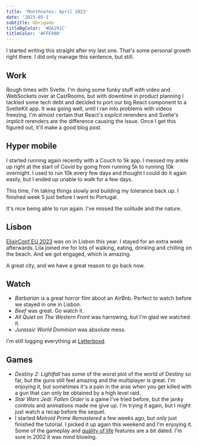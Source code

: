 ```yaml
---
title: 'Monthnotes: April 2023'
date: '2023-05-1'
subtitle: Obrigado
titleBgColor: '#DA291C'
titleColor: '#FFE900'
---
```


I started writing this straight after my last one. That's some personal growth right there. I did only manage this sentence, but still.

## Work

Rough times with Svelte. I'm doing some funky stuff with video and WebSockets over at CastRooms, but with downtime in product planning I tackled some tech debt and decided to port our big React component to a SvelteKit app. It was going well, until I ran into problems with videos freezing. I'm almost certain that React's _explicit_ rerenders and Svelte's _implicit_ rerenders are the difference causing the issue. Once I get this figured out, it'll make a good blog post.

## Hyper mobile

I started running again recently with a Couch to 5k app. I messed my ankle up right at the start of Covid by going from running 5k to running 10k overnight. I used to run 10k every few days and thought I could do it again easily, but I ended up unable to walk for a few days.

This time, I'm taking things slowly and building my tolerance back up. I finished week 5 just before I went to Portugal.

It's nice being able to run again. I've missed the solitude and the nature.

## Lisbon

[ElixirConf EU 2023](/blog/elixirconf-2023) was on in Lisbon this year. I stayed for an extra week afterwards. Lila joined me for lots of walking, eating, drinking and chilling on the beach. And we got engaged, which is amazing.

A great city, and we have a great reason to go back now.

## Watch

- _Barbarian_ is a great horror film about an AirBnb. Perfect to watch before we stayed in one in Lisbon.
- _Beef_ was great. Go watch it.
- _All Quiet on The Western Front_ was harrowing, but I'm glad we watched it.
- _Jurassic World Dominion_ was absolute mess.

I'm still logging everything at [Letterboxd](https://letterboxd.com/tommyp/films/diary/).

## Games

- _Destiny 2: Lightfall_ has some of the worst plot of the world of Destiny so far, but the guns still feel amazing and the multiplayer is great. I'm enjoying it, but sometimes it's a pain in the arse when you get killed with a gun that can only be obtained by a high level raid.
- _Star Wars Jedi: Fallen Order_ is a game I've tried before, but the janky controls and animations made me give up. I'm trying it again, but I might just watch a recap before the sequel.
- I started _Metroid Prime Remastered_ a few weeks ago, but only just finished the tutorial. I picked it up again this weekend and I'm enjoying it. Some of the gameplay and [quality of life](https://medium.com/super-jump/playability-in-game-design-310e94c4e88e) features are a bit dated. I'm sure in 2002 it was mind blowing.
